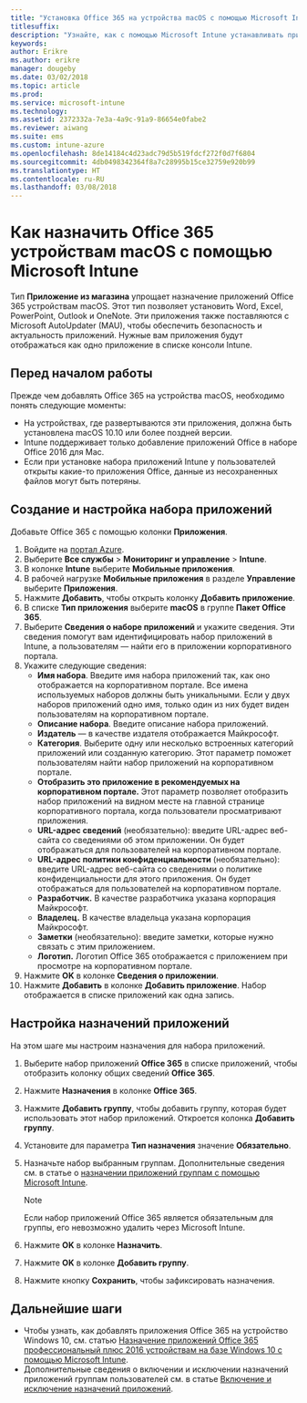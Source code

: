 ```yaml
---
title: "Установка Office 365 на устройства macOS с помощью Microsoft Intune"
titlesuffix: 
description: "Узнайте, как с помощью Microsoft Intune устанавливать приложения Office 365 на устройствах с macOS."
keywords: 
author: Erikre
ms.author: erikre
manager: dougeby
ms.date: 03/02/2018
ms.topic: article
ms.prod: 
ms.service: microsoft-intune
ms.technology: 
ms.assetid: 2372332a-7e3a-4a9c-91a9-86654e0fabe2
ms.reviewer: aiwang
ms.suite: ems
ms.custom: intune-azure
ms.openlocfilehash: 8de14184c4d23adc79d5b519fdcf272f0d7f6804
ms.sourcegitcommit: 4db0498342364f8a7c28995b15ce32759e920b99
ms.translationtype: HT
ms.contentlocale: ru-RU
ms.lasthandoff: 03/08/2018
---
```

# <a name="how-to-assign-office-365-to-macos-devices-with-microsoft-intune"></a>Как назначить Office 365 устройствам macOS с помощью Microsoft Intune

Тип **Приложение из магазина** упрощает назначение приложений Office 365 устройствам macOS. Этот тип позволяет установить Word, Excel, PowerPoint, Outlook и OneNote. Эти приложения также поставляются с Microsoft AutoUpdater (MAU), чтобы обеспечить безопасность и актуальность приложений. Нужные вам приложения будут отображаться как одно приложение в списке консоли Intune.


## <a name="before-you-start"></a>Перед началом работы

Прежде чем добавлять Office 365 на устройства macOS, необходимо понять следующие моменты:

- На устройствах, где развертываются эти приложения, должна быть установлена macOS 10.10 или более поздней версии.
- Intune поддерживает только добавление приложений Office в наборе Office 2016 для Mac.
- Если при установке набора приложений Intune у пользователей открыты какие-то приложения Office, данные из несохраненных файлов могут быть потеряны.

## <a name="create-and-configure-the-app-suite"></a>Создание и настройка набора приложений

Добавьте Office 365 с помощью колонки **Приложения**.
1. Войдите на [портал Azure](https://portal.azure.com).
2. Выберите **Все службы** > **Мониторинг и управление** > **Intune**.
3. В колонке **Intune** выберите **Мобильные приложения**.
4. В рабочей нагрузке **Мобильные приложения** в разделе **Управление** выберите **Приложения**. 
5. Нажмите **Добавить**, чтобы открыть колонку **Добавить приложение**.
6. В списке **Тип приложения** выберите **macOS** в группе **Пакет Office 365**.
7. Выберите **Сведения о наборе приложений** и укажите сведения. Эти сведения помогут вам идентифицировать набор приложений в Intune, а пользователям — найти его в приложении корпоративного портала.
8.  Укажите следующие сведения:
    - **Имя набора**. Введите имя набора приложений так, как оно отображается на корпоративном портале. Все имена используемых наборов должны быть уникальными. Если у двух наборов приложений одно имя, только один из них будет виден пользователям на корпоративном портале.
    - **Описание набора**. Введите описание набора приложений.
    - **Издатель** — в качестве издателя отображается Майкрософт.
    - **Категория**. Выберите одну или несколько встроенных категорий приложений или созданную категорию. Этот параметр поможет пользователям найти набор приложений на корпоративном портале.
    - **Отобразить это приложение в рекомендуемых на корпоративном портале.** Этот параметр позволяет отобразить набор приложений на видном месте на главной странице корпоративного портала, когда пользователи просматривают приложения.
    - **URL-адрес сведений** (необязательно): введите URL-адрес веб-сайта со сведениями об этом приложении. Он будет отображаться для пользователей на корпоративном портале.
    - **URL-адрес политики конфиденциальности** (необязательно): введите URL-адрес веб-сайта со сведениями о политике конфиденциальности для этого приложения. Он будет отображаться для пользователей на корпоративном портале.
    - **Разработчик.** В качестве разработчика указана корпорация Майкрософт.
    - **Владелец.** В качестве владельца указана корпорация Майкрософт.
    - **Заметки** (необязательно): введите заметки, которые нужно связать с этим приложением.
    - **Логотип.** Логотип Office 365 отображается с приложением при просмотре на корпоративном портале.
9.  Нажмите **OK** в колонке **Сведения о приложении**.
10. Нажмите **Добавить** в колонке **Добавить приложение**.
    Набор отображается в списке приложений как одна запись.

## <a name="configure-app-assignments"></a>Настройка назначений приложений

На этом шаге мы настроим назначения для набора приложений. 

1. Выберите набор приложений **Office 365** в списке приложений, чтобы отобразить колонку общих сведений **Office 365**.
2. Нажмите **Назначения** в колонке **Office 365**.
3. Нажмите **Добавить группу**, чтобы добавить группу, которая будет использовать этот набор приложений. Откроется колонка **Добавить группу**.
3. Установите для параметра **Тип назначения** значение **Обязательно**.
4. Назначьте набор выбранным группам. Дополнительные сведения см. в статье о [назначении приложений группам с помощью Microsoft Intune](apps-deploy.md).

    >[!Note]
    > Если набор приложений Office 365 является обязательным для группы, его невозможно удалить через Microsoft Intune.

5. Нажмите **OK** в колонке **Назначить**.
6. Нажмите **OK** в колонке **Добавить группу**.
7. Нажмите кнопку **Сохранить**, чтобы зафиксировать назначения.

## <a name="next-steps"></a>Дальнейшие шаги

- Чтобы узнать, как добавлять приложения Office 365 на устройство Windows 10, см. статью [Назначение приложений Office 365 профессиональный плюс 2016 устройствам на базе Windows 10 с помощью Microsoft Intune](apps-add-office365.md).
- Дополнительные сведения о включении и исключении назначений приложений группам пользователей см. в статье [Включение и исключение назначений приложений](apps-inc-exl-assignments.md).
